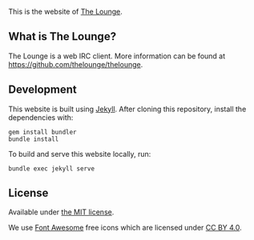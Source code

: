 This is the website of [The Lounge](https://thelounge.chat/).

## What is The Lounge?

The Lounge is a web IRC client. More information can be found at
https://github.com/thelounge/thelounge.

## Development

This website is built using [Jekyll](https://jekyllrb.com/). After cloning this
repository, install the dependencies with:

```
gem install bundler
bundle install
```

To build and serve this website locally, run:

```
bundle exec jekyll serve
```

## License

Available under [the MIT license](LICENSE).

We use [Font Awesome](https://fontawesome.com/) free icons which are licensed under [CC BY 4.0](https://fontawesome.com/license/free).
